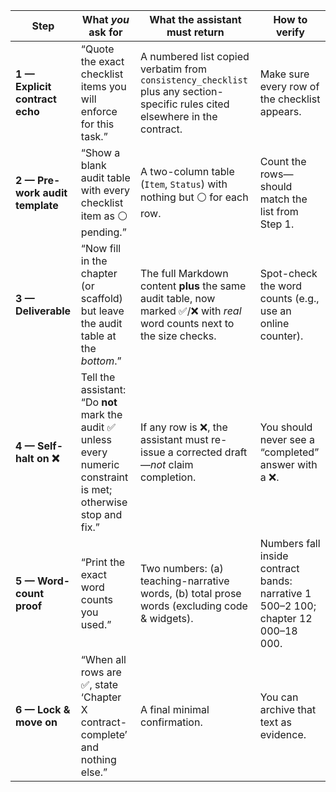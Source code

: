 | Step | What *you* ask for | What the assistant must return | How to verify |
| ------------------------------- | ----------------------------------------------------------------------------------------------------------------- | ----------------------------------------------------------------------------------------------------------------------------- | --------------------------------------------------------------------------------- |
| **1 — Explicit contract echo** | “Quote the exact checklist items you will enforce for this task.” | A numbered list copied verbatim from `consistency_checklist` plus any section-specific rules cited elsewhere in the contract. | Make sure every row of the checklist appears. |
| **2 — Pre-work audit template** | “Show a blank audit table with every checklist item as ⚪ pending.” | A two-column table (`Item`, `Status`) with nothing but ⚪ for each row. | Count the rows—should match the list from Step 1. |
| **3 — Deliverable** | “Now fill in the chapter (or scaffold) but leave the audit table at the *bottom*.” | The full Markdown content **plus** the same audit table, now marked ✅/❌ with *real* word counts next to the size checks. | Spot-check the word counts (e.g., use an online counter). |
| **4 — Self-halt on ❌** | Tell the assistant: “Do **not** mark the audit ✅ unless every numeric constraint is met; otherwise stop and fix.” | If any row is ❌, the assistant must re-issue a corrected draft—*not* claim completion. | You should never see a “completed” answer with a ❌. |
| **5 — Word-count proof** | “Print the exact word counts you used.” | Two numbers: (a) teaching-narrative words, (b) total prose words (excluding code & widgets). | Numbers fall inside contract bands: narrative 1 500–2 100; chapter 12 000–18 000. |
| **6 — Lock & move on** | “When all rows are ✅, state ‘Chapter X contract-complete’ and nothing else.” | A final minimal confirmation. | You can archive that text as evidence. |
